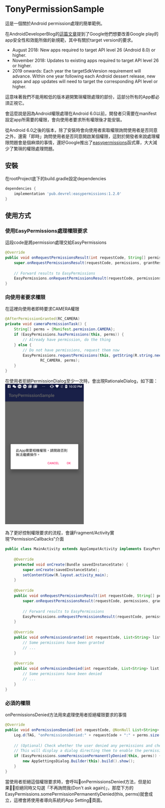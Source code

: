 # TonyPermissionSample

這是一個關於Android permission處理的簡單範例。

在AndroidDeveloperBlog的[這篇文章](https://android-developers.googleblog.com/2017/12/improving-app-security-and-performance.html)提到了Google他們想要改善Google play的app安全性和效能所做的新規範，其中有關於target version的要求。

  * August 2018: New apps required to target API level 26 (Android 8.0) or higher.
  * November 2018: Updates to existing apps required to target API level 26 or higher.
  * 2019 onwards: Each year the targetSdkVersion requirement will advance. Within one year following each Android dessert release, new apps and app updates will need to target the corresponding API level or higher.

這意味著我們不能用較低的版本避開繁瑣權限處理的部份，這部分所有的App都必須正視它。

會這麼說是因為Android權限處理在Android 6.0以前，開發者只需要在manifest設定app所需要的權限，會向使用者要求所有權限後才能安裝。

從Android 6.0之後的版本，除了安裝時會向使用者索取權限詢問使用者是否同意之外，還需「即時」詢問使用者是否同意開啟某個權限，這對於開發者來說處理權限問題會是個麻煩的事情，還好Google推出了[easypermissions](https://github.com/googlesamples/easypermissions)函式庫，大大減少了繁瑣的權限處理問題。

## 安裝

在rootProject底下的build.gradle設定dependencies

```groovy
dependencies {
    implementation 'pub.devrel:easypermissions:1.2.0'
}
```

## 使用方式

### 使用EasyPermissions處理權限要求 

這段code是將permission處理交給EasyPermissions 

```java
@Override
public void onRequestPermissionsResult(int requestCode, String[] permissions, int[] grantResults) {
    super.onRequestPermissionsResult(requestCode, permissions, grantResults);

    // Forward results to EasyPermissions
    EasyPermissions.onRequestPermissionsResult(requestCode, permissions, grantResults, this);
}
```

### 向使用者要求權限

在這裡向使用者即時要求CAMERA權限

```java
@AfterPermissionGranted(RC_CAMERA)
private void cameraPermissionTask() {
    String[] perms = {Manifest.permission.CAMERA};
    if (EasyPermissions.hasPermissions(this, perms)) {
        // Already have permission, do the thing
    } else {
        // Do not have permissions, request them now
        EasyPermissions.requestPermissions(this, getString(R.string.need_camera_permission_description),
                RC_CAMERA, perms);
    }
}
```

在使用者拒絕PermissionDialog至少一次時，會出現RationaleDialog，如下圖：
<img src="./screenshots/rationale_dialog.png" width="256" />

為了更好控制權限要求的流程，會讓Fragment/Activity實現“PermissionCallbacks“介面

```java
public class MainActivity extends AppCompatActivity implements EasyPermissions.PermissionCallbacks {

    @Override
    protected void onCreate(Bundle savedInstanceState) {
        super.onCreate(savedInstanceState);
        setContentView(R.layout.activity_main);
    }

    @Override
    public void onRequestPermissionsResult(int requestCode, String[] permissions, int[] grantResults) {
        super.onRequestPermissionsResult(requestCode, permissions, grantResults);

        // Forward results to EasyPermissions
        EasyPermissions.onRequestPermissionsResult(requestCode, permissions, grantResults, this);
    }

    @Override
    public void onPermissionsGranted(int requestCode, List<String> list) {
        // Some permissions have been granted
        // ...
    }

    @Override
    public void onPermissionsDenied(int requestCode, List<String> list) {
        // Some permissions have been denied
        // ...
    }
}
```

### 必須的權限

onPermissionsDenied方法用來處理使用者拒絕權限要求的事情

```java
@Override
public void onPermissionsDenied(int requestCode, @NonNull List<String> perms) {
    Log.d(TAG, "onPermissionsDenied:" + requestCode + ":" + perms.size());

    // (Optional) Check whether the user denied any permissions and checked "NEVER ASK AGAIN."
    // This will display a dialog directing them to enable the permission in app settings.
    if (EasyPermissions.somePermissionPermanentlyDenied(this, perms)) {
        new AppSettingsDialog.Builder(this).build().show();
    }
}
```

當使用者拒絕這個權限要求時，會呼叫onPermissionsDenied方法，但是如果拒絕同時又勾選「不再詢問我(Don't ask again)」，那麼下方的EasyPermissions.somePermissionPermanentlyDenied(this, perms)就會成立，這裡會將使用者導向系統的App Setting頁面。